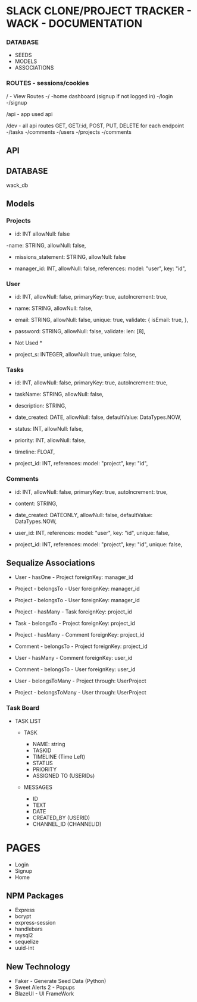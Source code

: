 # SLACK CLONE/PROJECT TRACKER - WACK - DOCUMENTATION

### DATABASE

- SEEDS
- MODELS
- ASSOCIATIONS

### ROUTES - sessions/cookies

/ - View Routes
-/ -home dashboard (signup if not logged in)
-/login
-/signup

/api - app used api

/dev - all api routes
GET, GET/:id, POST, PUT, DELETE for each endpoint
-/tasks
-/comments
-/users
-/projects
-/comments

## API

## DATABASE

wack_db

## Models

### Projects

- id:
  INT
  allowNull: false

-name:
STRING,
allowNull: false,

- missions_statement:
  STRING,
  allowNull: false

- manager_id:
  INT,
  allowNull: false,
  references:
  model: "user",
  key: "id",

### User

- id:
  INT,
  allowNull: false,
  primaryKey: true,
  autoIncrement: true,

- name:
  STRING,
  allowNull: false,

- email:
  STRING,
  allowNull: false,
  unique: true,
  validate: {
  isEmail: true,
  },
- password:
  STRING,
  allowNull: false,
  validate:
  len: [8],

* Not Used \*

- project_s:
  INTEGER,
  allowNull: true,
  unique: false,

### Tasks

- id:
  INT,
  allowNull: false,
  primaryKey: true,
  autoIncrement: true,
- taskName:
  STRING,
  allowNull: false,
- description:
  STRING,

- date_created:
  DATE,
  allowNull: false,
  defaultValue: DataTypes.NOW,

- status:
  INT,
  allowNull: false,
- priority:
  INT,
  allowNull: false,
- timeline:
  FLOAT,
- project_id:
  INT,
  references:
  model: "project",
  key: "id",

### Comments

- id:
  INT,
  allowNull: false,
  primaryKey: true,
  autoIncrement: true,

- content:
  STRING,

- date_created:
  DATEONLY,
  allowNull: false,
  defaultValue: DataTypes.NOW,

- user_id:
  INT,
  references:
  model: "user",
  key: "id",
  unique: false,

- project_id:
  INT,
  references:
  model: "project",
  key: "id",
  unique: false,

## Sequalize Associations

- User - hasOne - Project
  foreignKey: manager_id

- Project - belongsTo - User
  foreignKey: manager_id

- Project - belongsTo - User
  foreignKey: manager_id

- Project - hasMany - Task
  foreignKey: project_id

- Task - belongsTo - Project
  foreignKey: project_id

- Project - hasMany - Comment
  foreignKey: project_id

- Comment - belongsTo - Project
  foreignKey: project_id

- User - hasMany - Comment
  foreignKey: user_id

- Comment - belongsTo - User
  foreignKey: user_id

- User - belongsToMany - Project
  through: UserProject

- Project - belongsToMany - User
  through: UserProject

### Task Board

- TASK LIST

  - TASK

    - NAME: string
    - TASKID
    - TIMELINE (Time Left)
    - STATUS
    - PRIORITY
    - ASSIGNED TO (USERIDs)

  - MESSAGES
    - ID
    - TEXT
    - DATE
    - CREATED_BY (USERID)
    - CHANNEL_ID (CHANNELID)

# PAGES

- Login
- Signup
- Home

## NPM Packages

- Express
- bcrypt
- express-session
- handlebars
- mysql2
- sequelize
- uuid-int

## New Technology

- Faker - Generate Seed Data (Python)
- Sweet Alerts 2 - Popups
- BlazeUI - UI FrameWork
